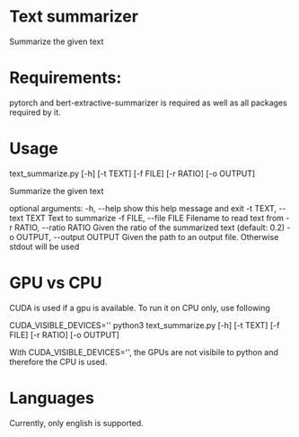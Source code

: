 # Text summarizer

Summarize the given text

# Requirements:
pytorch and bert-extractive-summarizer is required as well as all packages required by it. 


# Usage 
text_summarize.py [-h] [-t TEXT] [-f FILE] [-r RATIO] [-o OUTPUT]

Summarize the given text

optional arguments:
  -h, --help            show this help message and exit
  -t TEXT, --text TEXT  Text to summarize
  -f FILE, --file FILE  Filename to read text from
  -r RATIO, --ratio RATIO
                        Given the ratio of the summarized text (default: 0.2)
  -o OUTPUT, --output OUTPUT
                        Given the path to an output file. Otherwise stdout
                        will be used

# GPU vs CPU
CUDA is used if a gpu is available. To run it on CPU only, use following

CUDA_VISIBLE_DEVICES='' python3 text_summarize.py [-h] [-t TEXT] [-f FILE] [-r RATIO] [-o OUTPUT]

With CUDA_VISIBLE_DEVICES='', the GPUs are not visibile to python and therefore the CPU is used. 

# Languages
Currently, only english is supported.  